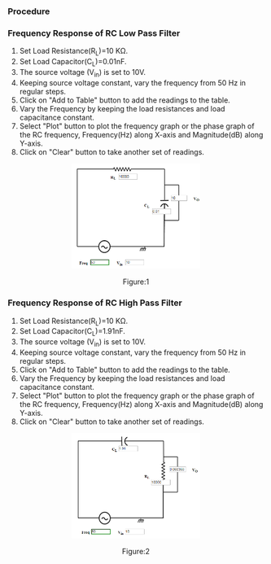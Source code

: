 ### Procedure

### Frequency Response of RC Low Pass Filter
1. Set Load Resistance(R<sub>L</sub>)=10 K&#937;.
2. Set Load Capacitor(C<sub>L</sub>)=0.01nF.
3. The source voltage (V<sub>in</sub>) is set to 10V.
4. Keeping source voltage constant, vary the frequency from 50 Hz in regular steps.                           
5. Click on "Add to Table" button to add the readings to the table.
6. Vary the Frequency by keeping the load resistances and load capacitance constant.                            
7. Select  "Plot" button to plot the frequency graph or the phase graph  of the RC frequency, Frequency(Hz) along X-axis and Magnitude(dB) along Y-axis.
8. Click on "Clear" button to take another set of readings.
                                    

<div align="center">
<img src="images/rc_lpf_pr.png" width="50%">
<p>Figure:1</p>
</div>





### Frequency Response of RC High Pass Filter
                            
1. Set Load Resistance(R<sub>L</sub>)=10 K&#937;.
2. Set Load Capacitor(C<sub>L</sub>)=1.91nF.
3. The source voltage (V<sub>in</sub>) is set to 10V.
4. Keeping source voltage constant, vary the frequency from 50 Hz in regular steps.                       
5. Click on "Add to Table" button to add the readings to the table.
6. Vary the Frequency by keeping the load resistances and load capacitance constant.                            
7. Select  "Plot" button to plot the frequency graph or the phase graph  of the RC frequency, Frequency(Hz) along X-axis and Magnitude(dB) along Y-axis.
8. Click on "Clear" button to take another set of readings.

<div align="center">
<img src="images/rc_hpf_pr.png" width="50%">
<p>Figure:2</p>
</div>
